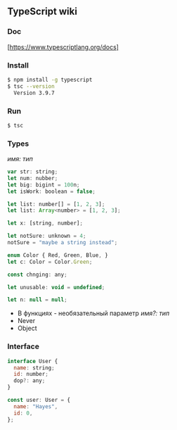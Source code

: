 ## TypeScript wiki

### Doc
[https://www.typescriptlang.org/docs]

### Install
```bash
$ npm install -g typescript
$ tsc --version
  Version 3.9.7
```

### Run
```bash
$ tsc
```

### Types
*имя: тип*
```js
var str: string;
let num: nubber;
let big: bigint = 100n;
let isWork: boolean = false;

let list: number[] = [1, 2, 3];
let list: Array<number> = [1, 2, 3];

let x: [string, number];
```

```js
let notSure: unknown = 4;
notSure = "maybe a string instead";
```

```js
enum Color { Red, Green, Blue, }
let c: Color = Color.Green;
```

```js
const chnging: any;

let unusable: void = undefined;

let n: null = null;
```

- В функциях - необязательный параметр *имя?: тип*
- Never
- Object

### Interface
```js
interface User {
  name: string;
  id: number;
  dop?: any;
}

const user: User = {
  name: "Hayes",
  id: 0,
};
```

```js
```
```js
```
```js
```
```js
```
